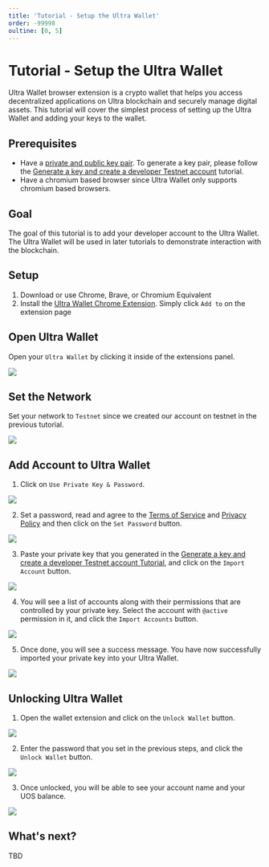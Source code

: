 ```yaml
---
title: 'Tutorial - Setup the Ultra Wallet'
order: -99998
oultine: [0, 5]
---
```


# Tutorial - Setup the Ultra Wallet

Ultra Wallet browser extension is a crypto wallet that helps you access decentralized applications on Ultra blockchain and securely manage digital assets. This tutorial will cover the simplest process of setting up the Ultra Wallet and adding your keys to the wallet.

## Prerequisites

-   Have a [private and public key pair](../../blockchain/general/antelope-ultra/public-and-private-keys.md). To generate a key pair, please follow the [Generate a key and create a developer Testnet account](./tutorial-generate-key-and-create-testnet-account.md) tutorial.
-   Have a chromium based browser since Ultra Wallet only supports chromium based browsers.

## Goal

The goal of this tutorial is to add your developer account to the Ultra Wallet. The Ultra Wallet will be used in later tutorials to demonstrate interaction with the blockchain.

## Setup

1. Download or use Chrome, Brave, or Chromium Equivalent
2. Install the [Ultra Wallet Chrome Extension](https://chromewebstore.google.com/detail/ultra-wallet/kjjebdkfeagdoogagbhepmbimaphnfln). Simply click `Add to` on the extension page

## Open Ultra Wallet

Open your `Ultra Wallet` by clicking it inside of the extensions panel.

![](./images/ultra-wallet-extension-panel.png)

## Set the Network

Set your network to `Testnet` since we created our account on testnet in the previous tutorial.

![](./images/wallet-set-network-testnet.png)

## Add Account to Ultra Wallet

1. Click on `Use Private Key & Password`.

![](./images/wallet-use-private-key.png)

2. Set a password, read and agree to the [Terms of Service](https://ultra.io/terms) and [Privacy Policy](https://ultra.io/privacy) and then click on the `Set Password` button.

![](./images/wallet-set-pwd.png)

3. Paste your private key that you generated in the [Generate a key and create a developer Testnet account Tutorial](./tutorial-generate-key-and-create-testnet-account.md), and click on the `Import Account` button.

![](./images/import-private-key-wallet.png)

4. You will see a list of accounts along with their permissions that are controlled by your private key. Select the account with `@active` permission in it, and click the `Import Accounts` button.

![](./images/wallet-account-permission-select.png)

5. Once done, you will see a success message. You have now successfully imported your private key into your Ultra Wallet.

![](./images/wallet-import-done.png)

## Unlocking Ultra Wallet

1. Open the wallet extension and click on the `Unlock Wallet` button.

![](./images/wallet-unlock.png)

2. Enter the password that you set in the previous steps, and click the `Unlock Wallet` button.

![](./images/wallet-unlock-pwd.png)

3. Once unlocked, you will be able to see your account name and your UOS balance.

![](./images/wallet-unlocked.png)

## What's next?

TBD
